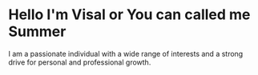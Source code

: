# Hello I'm Visal or You can called me Summer

I am a passionate individual with a wide range of interests and a strong drive for personal and professional growth.
